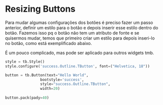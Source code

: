 # Resizing Buttons

Para mudar algumas configurações dos botões é preciso fazer um passo anterior, definir um estilo para o botão e depois inserir esse estilo dentro do botão. Fazemos isso pq o botão não tem um atributo de fonte e se quisermos mudar, temos que primeiro criar um estilo para depois
inseri-lo no botão, como está exemplificado abaixo.

É um pouco complicado, mas pode ser aplicado para outros widgets tmb.

```Python
style = tb.Style()
style.configure('success.Outline.TButton', font=("Helvetica, 18"))

button = tb.Button(text="Hello World",  
                bootstyle='success',
                style="success.Outline.TButton",
                width=20)
                
button.pack(pady=40)
```
